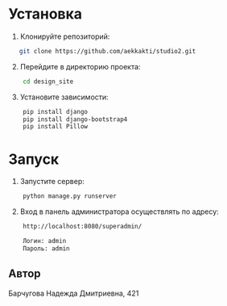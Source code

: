 # Установка

1. Клонируйте репозиторий:

```bash
   git clone https://github.com/aekkakti/studio2.git

```

2. Перейдите в директорию проекта:

```bash
    cd design_site
```

3. Установите зависимости:

```bash
    pip install django
    pip install django-bootstrap4
    pip install Pillow
```

# Запуск

1. Запустите сервер:

```bash
    python manage.py runserver
```

2. Вход в панель администратора осуществлять по адресу:

```bash
    http://localhost:8080/superadmin/
```

```bash
    Логин: admin
    Пароль: admin
```

## Автор

Барчугова Надежда Дмитриевна, 421
